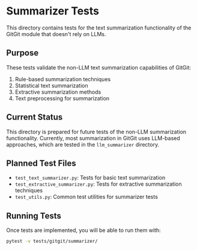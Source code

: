 # Summarizer Tests

This directory contains tests for the text summarization functionality of the GitGit module that doesn't rely on LLMs.

## Purpose

These tests validate the non-LLM text summarization capabilities of GitGit:

1. Rule-based summarization techniques
2. Statistical text summarization
3. Extractive summarization methods
4. Text preprocessing for summarization

## Current Status

This directory is prepared for future tests of the non-LLM summarization functionality. Currently, most summarization in GitGit uses LLM-based approaches, which are tested in the `llm_summarizer` directory.

## Planned Test Files

- `test_text_summarizer.py`: Tests for basic text summarization
- `test_extractive_summarizer.py`: Tests for extractive summarization techniques
- `test_utils.py`: Common test utilities for summarizer tests

## Running Tests

Once tests are implemented, you will be able to run them with:

```bash
pytest -v tests/gitgit/summarizer/
```